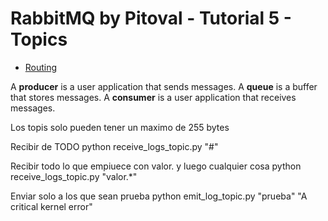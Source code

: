 # RabbitMQ by Pitoval - Tutorial 5 - Topics
* [Routing](https://www.rabbitmq.com/tutorials/tutorial-five-python.html)

A **producer** is a user application that sends messages.
A **queue** is a buffer that stores messages.
A **consumer** is a user application that receives messages.


Los topis solo pueden tener un maximo de 255 bytes

Recibir de TODO
python receive_logs_topic.py "#"

Recibir todo lo que empiuece con valor. y luego cualquier cosa
python receive_logs_topic.py "valor.*"

Enviar solo a los que sean prueba
python emit_log_topic.py "prueba" "A critical kernel error"